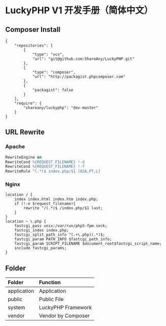# LuckyPHP V1 开发手册（简体中文）

## Composer Install

```Composer
{
    "repositories": [
        {
            "type": "vcs",
            "url": "git@github.com:ShareAny/LuckyPHP.git"
        },
        {
            "type": "composer",
            "url": "http://packagist.phpcomposer.com"
        },
        {
            "packagist": false
        }
    ],
    "require": {
        "shareany/luckyphp": "dev-master"
    }
}
```

## URL Rewrite

### Apache

```Apache
RewriteEngine on
RewriteCond %{REQUEST_FILENAME} !-d
RewriteCond %{REQUEST_FILENAME} !-f
RewriteRule ^(.*)$ index.php/$1 [QSA,PT,L]
```

### Nginx

```Nginx
location / {
    index index.html index.htm index.php;
    if (!-e $request_filename){
        rewrite ^/(.*)$ /index.php/$1 last;
    }
}
location ~ \.php {
    fastcgi_pass unix:/var/run/php5-fpm.sock;
    fastcgi_index index.php;
    fastcgi_split_path_info ^(.+\.php)(.*)$;
    fastcgi_param PATH_INFO $fastcgi_path_info;
    fastcgi_param SCRIPT_FILENAME $document_root$fastcgi_script_name;
    include fastcgi_params;
}
```

## Folder

| Folder      | Function           |
| :---------- | :----------------- |
| application | Application        |
| public      | Public File        |
| system      | LuckyPHP Framework |
| vendor      | Vendor by Composer |